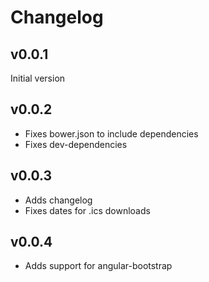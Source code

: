 # Changelog

## v0.0.1

Initial version

## v0.0.2

- Fixes bower.json to include dependencies
- Fixes dev-dependencies

## v0.0.3

- Adds changelog
- Fixes dates for .ics downloads

## v0.0.4

- Adds support for angular-bootstrap
